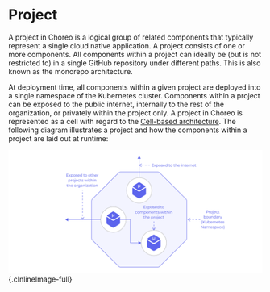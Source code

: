 ﻿# Project

A project in Choreo is a logical group of related components that typically represent a single cloud native application. A project consists of one or more components. All components within a project can ideally be (but is not restricted to) in a single GitHub repository under different paths. This is also known as the monorepo architecture.

At deployment time, all components within a given project are deployed into a single namespace of the Kubernetes cluster. Components within a project can be exposed to the public internet, internally to the rest of the organization, or privately within the project only. A project in Choreo is represented as a cell with regard to the [Cell-based architecture](https://github.com/wso2/reference-architecture/blob/master/reference-architecture-cell-based.md). The following diagram illustrates a project and how the components within a project are laid out at runtime:

![Project](../assets/img/choreo-concepts/project.png){.cInlineImage-full}






